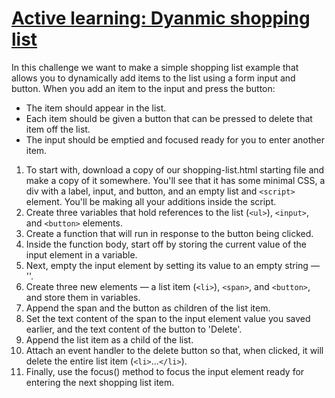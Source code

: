 # [Active learning: Dyanmic shopping list](https://developer.mozilla.org/en-US/docs/Learn/JavaScript/Client-side_web_APIs/Manipulating_documents#active_learning_a_dynamic_shopping_list)

In this challenge we want to make a simple shopping list example that allows you to dynamically add items to the list using a form input and button. When you add an item to the input and press the button:

- The item should appear in the list.
- Each item should be given a button that can be pressed to delete that item off the list.
- The input should be emptied and focused ready for you to enter another item.

1. To start with, download a copy of our shopping-list.html starting file and make a copy of it somewhere. You'll see that it has some minimal CSS, a div with a label, input, and button, and an empty list and `<script>` element. You'll be making all your additions inside the script.
1. Create three variables that hold references to the list (`<ul>`), `<input>`, and `<button>` elements.
1. Create a function that will run in response to the button being clicked.
1. Inside the function body, start off by storing the current value of the input element in a variable.
1. Next, empty the input element by setting its value to an empty string — ''.
1. Create three new elements — a list item (`<li>`), `<span>`, and `<button>`, and store them in variables.
1. Append the span and the button as children of the list item.
1. Set the text content of the span to the input element value you saved earlier, and the text content of the button to 'Delete'.
1. Append the list item as a child of the list.
1. Attach an event handler to the delete button so that, when clicked, it will delete the entire list item (`<li>`...`</li>`).
1. Finally, use the focus() method to focus the input element ready for entering the next shopping list item.
